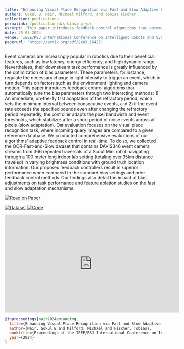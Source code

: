 ```yaml
---
title: "Enhancing Visual Place Recognition via Fast and Slow Adaptive Biasing in Event Cameras"
authors: Gokul B. Nair, Michael Milford, and Tobias Fischer
collection: publications
permalink: /publication/dvs-biasing-vpr
excerpt: 'This paper introduces feedback control algorithms that automatically tune the bias parameters through two interacting methods: 1) An immediate, on-the-fly fast adaptation of the refractory period, which sets the minimum interval between consecutive events, and 2) if the event rate exceeds the specified bounds even after changing the refractory period repeatedly, the controller adapts the pixel bandwidth and event thresholds, which stabilizes after a short period of noise events across all pixels (slow adaptation).'
date: 25-03-2024
venue: 'IEEE/RSJ International Conference on Intelligent Robots and Systems (IROS)'
paperurl: 'https://arxiv.org/pdf/2403.16425'
---
```


Event cameras are increasingly popular in robotics due to their beneficial features, such as low latency, energy efficiency, and high dynamic range. Nevertheless, their downstream task performance is greatly influenced by the optimization of bias parameters. These parameters, for instance, regulate the necessary change in light intensity to trigger an event, which in turn depends on factors such as the environment lighting and camera motion. This paper introduces feedback control algorithms that automatically tune the bias parameters through two interacting methods: 1) An immediate, on-the-fly fast adaptation of the refractory period, which sets the minimum interval between consecutive events, and 2) if the event rate exceeds the specified bounds even after changing the refractory period repeatedly, the controller adapts the pixel bandwidth and event thresholds, which stabilizes after a short period of noise events across all pixels (slow adaptation). Our evaluation focuses on the visual place recognition task, where incoming query images are compared to a given reference database. We conducted comprehensive evaluations of our algorithms' adaptive feedback control in real-time. To do so, we collected the QCR-Fast-and-Slow dataset that contains DAVIS346 event camera streams from 366 repeated traversals of a Scout Mini robot navigating through a 100 meter long indoor lab setting (totaling over 35km distance traveled) in varying brightness conditions with ground truth location information. Our proposed feedback controllers result in superior performance when compared to the standard bias settings and prior feedback control methods. Our findings also detail the impact of bias adjustments on task performance and feature ablation studies on the fast and slow adaptation mechanisms.

[![Read on Paper](https://img.shields.io/badge/Read%20the%20Paper-Download-blue?style=for-the-badge&logo=arxiv)](https://arxiv.org/pdf/2403.16425)
<!-- [![Watch the Video](https://img.shields.io/badge/Watch%20the%20Video-Play-red?style=for-the-badge&logo=youtube)](https://www.youtube.com/watch?v=8D9gtHqteEQ) -->
[![Dataset](https://img.shields.io/badge/Dataset-Available-green?style=for-the-badge&logo=databricks)](https://huggingface.co/datasets/gokulbnr/QCR-Fast-Slow-Event-Dataset)
[![Code](https://img.shields.io/badge/Code-Available-blue?style=for-the-badge&logo=github)](https://github.com/gokulbnr/fast-slow-biased-event-vpr/tree/main)

<iframe width="560" height="315" src="https://www.youtube.com/embed/8D9gtHqteEQ" frameborder="0" allow="accelerometer; autoplay; encrypted-media; gyroscope; picture-in-picture" allowfullscreen></iframe>


```bibtex
@inproceedings{nair2024enhancing,
  title={Enhancing Visual Place Recognition via Fast and Slow Adaptive Biasing in Event Cameras},
  author={Nair, Gokul B and Milford, Michael and Fischer, Tobias},
  booktitle={Proceedings of the IEEE/RSJ International Conference on Intelligent Robots and Systems (IROS)},
  year={2024}
}
```